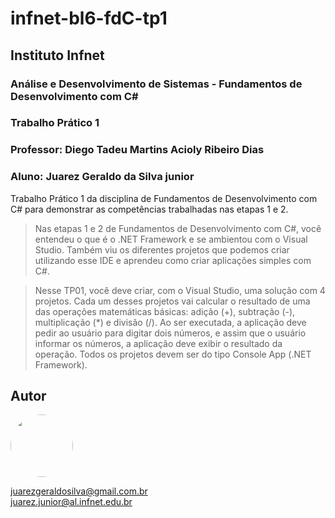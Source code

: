 <h1> infnet-bl6-fdC-tp1</h1>
<h2> Instituto Infnet </h2>
<h3> Análise e Desenvolvimento de Sistemas - Fundamentos de Desenvolvimento com C# </h3>
<h3> Trabalho Prático 1</h3>
<h3> Professor: Diego Tadeu Martins Acioly Ribeiro Dias</h3>
<h3> Aluno: Juarez Geraldo da Silva junior</h3>
Trabalho Prático 1 da disciplina de Fundamentos de Desenvolvimento com C# para demonstrar as competências trabalhadas nas etapas 1 e 2.

> Nas etapas 1 e 2 de Fundamentos de Desenvolvimento com C#, você entendeu o que é o .NET Framework e se ambientou com o Visual Studio. Também viu os diferentes projetos que podemos criar utilizando esse IDE e aprendeu como criar aplicações simples com C#.

> Nesse TP01, você deve criar, com o Visual Studio, uma solução com 4 projetos. Cada um desses projetos vai calcular o resultado de uma das operações matemáticas básicas: adição (+), subtração (-), multiplicação (*) e divisão (/). Ao ser executada, a aplicação deve pedir ao usuário para digitar dois números, e assim que o usuário informar os números, a aplicação deve exibir o resultado da operação. Todos os projetos devem ser do tipo Console App (.NET Framework).


## Autor
<img style="border-radius: 50%;" src="https://avatars.githubusercontent.com/u/59578227?v=4" width="100px;"/>

juarezgeraldosilva@gmail.com.br <br>
juarez.junior@al.infnet.edu.br
